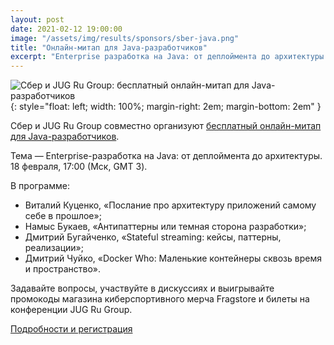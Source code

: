 ```yaml
---
layout: post
date: 2021-02-12 19:00:00
image: "/assets/img/results/sponsors/sber-java.png"
title: "Онлайн-митап для Java-разработчиков"
excerpt: "Enterprise разработка на Java: от деплоймента до архитектуры."
---
```


![Сбер и JUG Ru Group: бесплатный онлайн-митап для Java-разработчиков](/assets/img/results/sponsors/sber-java.png){: style="float: left; width: 100%; margin-right: 2em; margin-bottom: 2em" }

Сбер и JUG Ru Group совместно организуют [бесплатный онлайн-митап для Java-разработчиков](https://bit.ly/377A0Mp).

Тема — Enterprise-разработка на Java: от деплоймента до архитектуры. 18 февраля, 17:00 (Мск, GMT 3).

В программе:

* Виталий Куценко, «Послание про архитектуру приложений самому себе в прошлое»;
* Намыс Букаев, «Антипаттерны или темная сторона разработки»;
* Дмитрий Бугайченко, «Stateful streaming: кейсы, паттерны, реализации»;
* Дмитрий Чуйко, «Docker Who: Маленькие контейнеры сквозь время и пространство».

Задавайте вопросы, участвуйте в дискуссиях и выигрывайте промокоды магазина киберспортивного мерча Fragstore и билеты на конференции JUG Ru Group. 

[Подробности и регистрация](https://bit.ly/377A0Mp)
